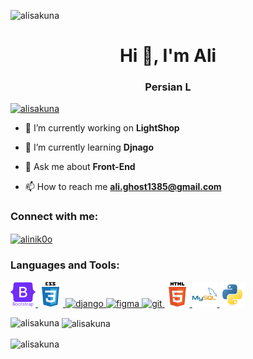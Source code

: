 <p align="left"> <img src="https://i.pinimg.com/originals/61/8f/08/618f083c61a7460ce0a6064319af41bd.gif" alt="alisakuna" /> </p>
<h1 align="center">Hi 👋, I'm Ali</h1>
<h3 align="center">Persian L</h3>



<p align="left"> <a href="https://github.com/ryo-ma/github-profile-trophy"><img src="https://github-profile-trophy.vercel.app/?username=alisakuna" alt="alisakuna" /></a> </p>

- 🔭 I’m currently working on **LightShop**

- 🌱 I’m currently learning **Djnago**

- 💬 Ask me about **Front-End**

- 📫 How to reach me **ali.ghost1385@gmail.com**

<h3 align="left">Connect with me:</h3>
<p align="left">
<a href="https://instagram.com/alinik0o" target="blank"><img align="center" src="https://raw.githubusercontent.com/rahuldkjain/github-profile-readme-generator/master/src/images/icons/Social/instagram.svg" alt="alinik0o" height="30" width="40" /></a>
</p>

<h3 align="left">Languages and Tools:</h3>
<p align="left"> <a href="https://getbootstrap.com" target="_blank" rel="noreferrer"> <img src="https://raw.githubusercontent.com/devicons/devicon/master/icons/bootstrap/bootstrap-plain-wordmark.svg" alt="bootstrap" width="40" height="40"/> </a> <a href="https://www.w3schools.com/css/" target="_blank" rel="noreferrer"> <img src="https://raw.githubusercontent.com/devicons/devicon/master/icons/css3/css3-original-wordmark.svg" alt="css3" width="40" height="40"/> </a> <a href="https://www.djangoproject.com/" target="_blank" rel="noreferrer"> <img src="https://cdn.worldvectorlogo.com/logos/django.svg" alt="django" width="40" height="40"/> </a> <a href="https://www.figma.com/" target="_blank" rel="noreferrer"> <img src="https://www.vectorlogo.zone/logos/figma/figma-icon.svg" alt="figma" width="40" height="40"/> </a> <a href="https://git-scm.com/" target="_blank" rel="noreferrer"> <img src="https://www.vectorlogo.zone/logos/git-scm/git-scm-icon.svg" alt="git" width="40" height="40"/> </a> <a href="https://www.w3.org/html/" target="_blank" rel="noreferrer"> <img src="https://raw.githubusercontent.com/devicons/devicon/master/icons/html5/html5-original-wordmark.svg" alt="html5" width="40" height="40"/> </a> <a href="https://www.mysql.com/" target="_blank" rel="noreferrer"> <img src="https://raw.githubusercontent.com/devicons/devicon/master/icons/mysql/mysql-original-wordmark.svg" alt="mysql" width="40" height="40"/> </a> <a href="https://www.python.org" target="_blank" rel="noreferrer"> <img src="https://raw.githubusercontent.com/devicons/devicon/master/icons/python/python-original.svg" alt="python" width="40" height="40"/> </a> </p>

<p><img align="left" src="https://github-readme-stats.vercel.app/api/top-langs?username=alisakuna&show_icons=true&locale=en&layout=compact" alt="alisakuna" /></p>

<p>&nbsp;<img align="center" src="https://github-readme-stats.vercel.app/api?username=alisakuna&show_icons=true&locale=en" alt="alisakuna" /></p>

<p><img align="center" src="https://github-readme-streak-stats.herokuapp.com/?user=alisakuna&" alt="alisakuna" /></p>


